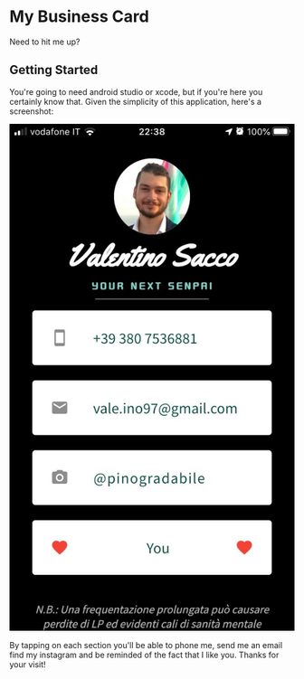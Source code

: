 # My Business Card

Need to hit me up?

## Getting Started

You're going to need android studio or xcode, but if you're here you certainly know that.
Given the simplicity of this application, here's a screenshot:

![Screenshot](screenshot.JPG)

By tapping on each section you'll be able to phone me, send me an email find my instagram and be reminded of the fact that I like you. 
Thanks for your visit!
